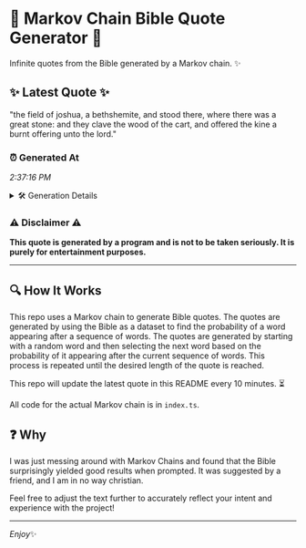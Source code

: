 # 📖 Markov Chain Bible Quote Generator 📖

Infinite quotes from the Bible generated by a Markov chain. ✨

## ✨ Latest Quote ✨
"the field of joshua, a bethshemite, and stood there, where there was a great stone: and they clave the wood of the cart, and offered the kine a burnt offering unto the lord."

### ⏰ Generated At
*2:37:16 PM*

<details>
    <summary>🛠️ Generation Details</summary>
    <p>
        <strong>🌱 Seed:</strong> the<br>
        <strong>🔄 Iterations:</strong> 32<br>
        <strong>📜 Context History:</strong><br>[ the ]: field<br>[ the, field ]: of<br>[ the, field, of ]: joshua,<br>[ the, field, of, joshua, ]: a<br>[ the, field, of, joshua,, a ]: bethshemite,<br>[ the, field, of, joshua,, a, bethshemite, ]: and<br>[ field, of, joshua,, a, bethshemite,, and ]: stood<br>[ of, joshua,, a, bethshemite,, and, stood ]: there,<br>[ joshua,, a, bethshemite,, and, stood, there, ]: where<br>[ a, bethshemite,, and, stood, there,, where ]: there<br>[ bethshemite,, and, stood, there,, where, there ]: was<br>[ and, stood, there,, where, there, was ]: a<br>[ stood, there,, where, there, was, a ]: great<br>[ there,, where, there, was, a, great ]: stone:<br>[ where, there, was, a, great, stone: ]: and<br>[ there, was, a, great, stone:, and ]: they<br>[ was, a, great, stone:, and, they ]: clave<br>[ a, great, stone:, and, they, clave ]: the<br>[ great, stone:, and, they, clave, the ]: wood<br>[ stone:, and, they, clave, the, wood ]: of<br>[ and, they, clave, the, wood, of ]: the<br>[ they, clave, the, wood, of, the ]: cart,<br>[ clave, the, wood, of, the, cart, ]: and<br>[ the, wood, of, the, cart,, and ]: offered<br>[ wood, of, the, cart,, and, offered ]: the<br>[ of, the, cart,, and, offered, the ]: kine<br>[ the, cart,, and, offered, the, kine ]: a<br>[ cart,, and, offered, the, kine, a ]: burnt<br>[ and, offered, the, kine, a, burnt ]: offering<br>[ offered, the, kine, a, burnt, offering ]: unto<br>[ the, kine, a, burnt, offering, unto ]: the<br>[ kine, a, burnt, offering, unto, the ]: lord.<br>
    </p>
</details>

### ⚠️ Disclaimer ⚠️
**This quote is generated by a program and is not to be taken seriously. It is purely for entertainment purposes.**

---

## 🔍 How It Works

This repo uses a Markov chain to generate Bible quotes. The quotes are generated by using the Bible as a dataset to find the probability of a word appearing after a sequence of words. The quotes are generated by starting with a random word and then selecting the next word based on the probability of it appearing after the current sequence of words. This process is repeated until the desired length of the quote is reached.

This repo will update the latest quote in this README every 10 minutes. ⏳

All code for the actual Markov chain is in `index.ts`.

## ❓ Why

I was just messing around with Markov Chains and found that the Bible surprisingly yielded good results when prompted. 
It was suggested by a friend, and I am in no way christian.

Feel free to adjust the text further to accurately reflect your intent and experience with the project!

---

*Enjoy*✨
